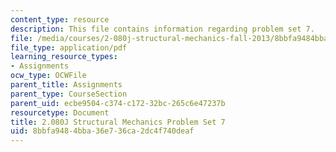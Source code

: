 ```yaml
---
content_type: resource
description: This file contains information regarding problem set 7.
file: /media/courses/2-080j-structural-mechanics-fall-2013/8bbfa9484bba36e736ca2dc4f740deaf_MIT2_080JF13_ProbSet_7.pdf
file_type: application/pdf
learning_resource_types:
- Assignments
ocw_type: OCWFile
parent_title: Assignments
parent_type: CourseSection
parent_uid: ecbe9504-c374-c172-32bc-265c6e47237b
resourcetype: Document
title: 2.080J Structural Mechanics Problem Set 7
uid: 8bbfa948-4bba-36e7-36ca-2dc4f740deaf
---
```

